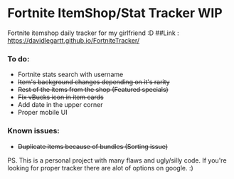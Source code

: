 # Fortnite ItemShop/Stat Tracker WIP
Fortnite itemshop daily tracker for my girlfriend :D
 ##Link : https://davidlegartt.github.io/FortniteTracker/

### To do:
- Fortnite stats search with username
- ~~Item's background changes depending on it's rarity~~
- ~~Rest of the items from the shop (Featured specials)~~
- ~~Fix vBucks icon in item cards~~
- Add date in the upper corner
- Proper mobile UI

### Known issues:
- ~~Duplicate items because of bundles (Sorting issue)~~

PS. This is a personal project with many flaws and ugly/silly code.
If you're looking for proper tracker there are alot of options on google. :)
